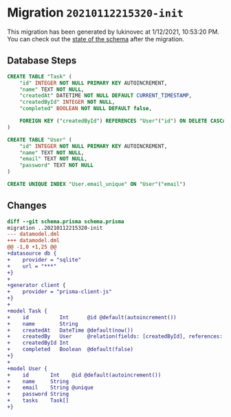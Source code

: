 # Migration `20210112215320-init`

This migration has been generated by lukinovec at 1/12/2021, 10:53:20 PM.
You can check out the [state of the schema](./schema.prisma) after the migration.

## Database Steps

```sql
CREATE TABLE "Task" (
    "id" INTEGER NOT NULL PRIMARY KEY AUTOINCREMENT,
    "name" TEXT NOT NULL,
    "createdAt" DATETIME NOT NULL DEFAULT CURRENT_TIMESTAMP,
    "createdById" INTEGER NOT NULL,
    "completed" BOOLEAN NOT NULL DEFAULT false,

    FOREIGN KEY ("createdById") REFERENCES "User"("id") ON DELETE CASCADE ON UPDATE CASCADE
)

CREATE TABLE "User" (
    "id" INTEGER NOT NULL PRIMARY KEY AUTOINCREMENT,
    "name" TEXT NOT NULL,
    "email" TEXT NOT NULL,
    "password" TEXT NOT NULL
)

CREATE UNIQUE INDEX "User.email_unique" ON "User"("email")
```

## Changes

```diff
diff --git schema.prisma schema.prisma
migration ..20210112215320-init
--- datamodel.dml
+++ datamodel.dml
@@ -1,0 +1,25 @@
+datasource db {
+    provider = "sqlite"
+    url = "***"
+}
+
+generator client {
+    provider = "prisma-client-js"
+}
+
+model Task {
+    id          Int      @id @default(autoincrement())
+    name        String
+    createdAt   DateTime @default(now())
+    createdBy   User     @relation(fields: [createdById], references: [id])
+    createdById Int
+    completed   Boolean  @default(false)
+}
+
+model User {
+    id       Int    @id @default(autoincrement())
+    name     String
+    email    String @unique
+    password String
+    tasks    Task[]
+}
```



